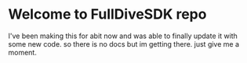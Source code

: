 # Welcome to FullDiveSDK repo

I've been making this for abit now and was able to finally update it with some new code. so there is no docs but im getting there. just give me a moment.
